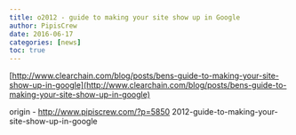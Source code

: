 ```yaml
---
title: o2012 - guide to making your site show up in Google
author: PipisCrew
date: 2016-06-17
categories: [news]
toc: true
---
```


[http://www.clearchain.com/blog/posts/bens-guide-to-making-your-site-show-up-in-google](http://www.clearchain.com/blog/posts/bens-guide-to-making-your-site-show-up-in-google)

origin - http://www.pipiscrew.com/?p=5850 2012-guide-to-making-your-site-show-up-in-google